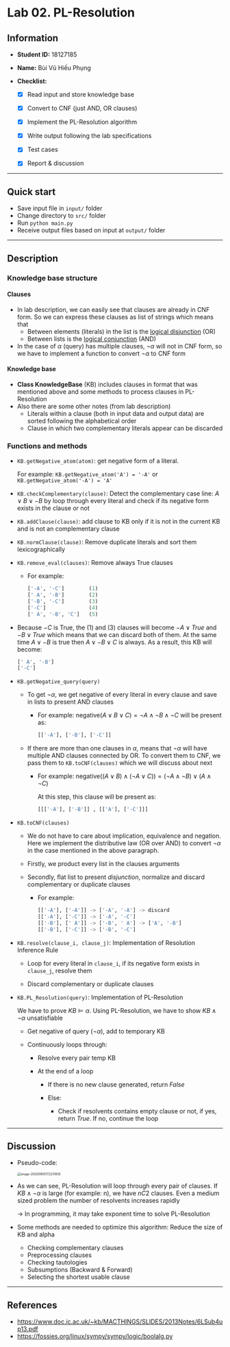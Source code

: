 # Lab 02. PL-Resolution



## Information

* **Student ID:** 18127185
* **Name:** Bùi Vũ Hiếu Phụng
* **Checklist:**

  * [x] Read input and store knowledge base
  * [x] Convert to CNF (just AND, OR clauses)
  * [x] Implement the PL-Resolution algorithm
  * [x] Write output following the lab specifications
  * [x] Test cases
  * [x] Report & discussion



------------------------------------------------



## Quick start

* Save input file in `input/` folder
* Change directory to `src/` folder
* Run `python main.py`
* Receive output files based on input at `output/` folder



---------------------------------



## Description

### Knowledge base structure

#### Clauses

* In lab description, we can easily see that clauses are already in CNF form. So we can express these clauses as list of strings which means that 
  * Between elements (literals) in the list is the <u>logical disjunction</u> (OR)
  * Between lists is the <u>logical conjunction</u> (AND)
* In the case of $\alpha$ (query) has multiple clauses, $\neg \alpha$ will not in CNF form, so we have to implement a function to convert $\neg \alpha$ to CNF form

#### Knowledge base

* **Class KnowledgeBase** (KB) includes clauses in format that was mentioned above and some methods to process clauses in PL-Resolution
* Also there are some other notes (from lab description)
  * Literals within a clause (both in input data and output data) are sorted following the alphabetical order
  * Clause in which two complementary literals appear can be discarded

### Functions and methods

* `KB.getNegative_atom(atom)`: get negative form of a literal. 

  For example: `KB.getNegative_atom('A') = '-A'` or `KB.getNegative_atom('-A') = 'A'`

  

* `KB.checkComplementary(clause)`: Detect the complementary case line: $A\vee B\vee -B$ by loop through every literal and check if its negative form exists in the clause or not

  

* `KB.addClause(clause)`: add clause to KB only if it is not in the current KB and is not an complementary clause

  

* `KB.normClause(clause)`: Remove duplicate literals and sort them lexicographically

  

* `KB.remove_eval(clauses)`: Remove always True clauses

  * For example:

    ```python
    ['-A', '-C'] 		(1)
    [' A', '-B'] 		(2)
    ['-B', '-C'] 		(3)
    ['-C']		 		(4)
    [' A', '-B', 'C']	(5)
    ```
  
* Because $-C$ is True, the (1) and (3) clauses will become $-A\vee True$ and $-B\vee True$ which means that we can discard both of them. At the same time $A \vee-B$ is true then $A\vee -B \vee C$ is always. As a result, this KB will become:
    ```python
    [' A', '-B']
    ['-C']
  ```

    

* `KB.getNegative_query(query)`

  * To get $\neg \alpha$, we get negative of every literal in every clause and save in lists to present AND clauses

    * For example: $\text{negative(}A \vee B \vee C\text{)}=\neg A\wedge \neg B \wedge \neg C$ will be present as: 

      ```python
      [['-A'], ['-B'], ['-C']]
      ```

  * If there are more than one clauses in $\alpha$, means that $\neg \alpha$ will have multiple AND clauses connected by OR. To convert them to CNF, we pass them to `KB.toCNF(clauses)` which we will discuss about next

    * For example: $\text{negative((}A \vee B\text{)}\wedge(\neg A\vee C))=(\neg A\wedge \neg B)\vee (A\wedge \neg C)$

      At this step, this clause will be present as: 

      ```python
      [[['-A'], ['-B']] , [['A'], ['-C']]]
      ```

  

* `KB.toCNF(clauses)`

  * We do not have to care about implication, equivalence and negation. Here we implement the distributive law (OR over AND) to convert $\neg \alpha$ in the case mentioned in the above paragraph.

  * Firstly, we product every list in the clauses arguments

  * Secondly, flat list to present *disjunction*, normalize and discard complementary or duplicate clauses

    * For example: 

      ```python
      [['-A'], ['-A']] -> ['-A', '-A'] -> discard
      [['-A'], ['-C']] -> ['-A', '-C']
      [['-B'], [' A']] -> ['-B', ' A'] -> ['A', '-B']
      [['-B'], ['-C']] -> ['-B', '-C']
      ```

  

* `KB.resolve(clause_i, clause_j)`: Implementation of Resolution Inference Rule

  * Loop for every literal in `clause_i`, if its negative form exists in `clause_j`, resolve them

  * Discard complementary or duplicate clauses

    

* `KB.PL_Resolution(query)`: Implementation of PL-Resolution

  We have to prove $KB \models \alpha$. Using PL-Resolution, we have to show $KB \wedge \neg \alpha$ unsatisfiable

  * Get negative of query ($\neg\alpha$), add to temporary KB

  * Continuously loops through:

    * Resolve every pair temp KB

    * At the end of a loop

      * If there is no new clause generated, return *False*

      * Else:

        * Check if resolvents contains empty clause or not, if yes, return *True*. If no, continue the loop

        

--------------------------------------------------------



## Discussion 

* Pseudo-code:

  <img src="C:\Users\Neo\AppData\Roaming\Typora\typora-user-images\image-20200905172231835.png" alt="image-20200905172231835 " style="zoom:50%;" />

* As we can see, PL-Resolution will loop through every pair of clauses. If $KB\wedge\neg \alpha$ is large (for example: n), we have $nC2$ clauses. Even a medium sized problem the number of resolvents increases rapidly

  $\rightarrow$ In programming, it may take exponent time to solve PL-Resolution

* Some methods are needed to optimize this algorithm: Reduce the size of KB and alpha

  * Checking complementary clauses
  * Preprocessing clauses
  * Checking tautologies
  * Subsumptions (Backward & Forward)
  * Selecting the shortest usable clause



-------------------------------------------------------------



## References

* https://www.doc.ic.ac.uk/~kb/MACTHINGS/SLIDES/2013Notes/6LSub4up13.pdf
* https://fossies.org/linux/sympy/sympy/logic/boolalg.py